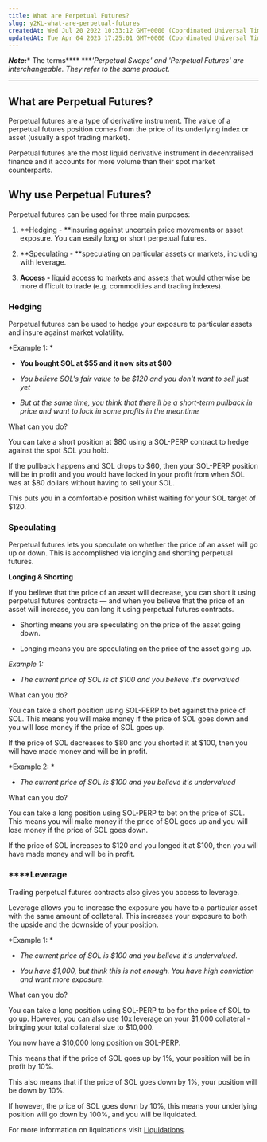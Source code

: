 ```yaml
---
title: What are Perpetual Futures?
slug: y2KL-what-are-perpetual-futures
createdAt: Wed Jul 20 2022 10:33:12 GMT+0000 (Coordinated Universal Time)
updatedAt: Tue Apr 04 2023 17:25:01 GMT+0000 (Coordinated Universal Time)
---
```


***Note:**** The terms**** ****'Perpetual Swaps' and 'Perpetual Futures' are interchangeable. They refer to the same product.*

***

## What are Perpetual Futures?

Perpetual futures are a type of derivative instrument. The value of a perpetual futures position comes from the price of its underlying index or asset (usually a spot trading market).

Perpetual futures are the most liquid derivative instrument in decentralised finance and it accounts for more volume than their spot market counterparts.&#x20;

## Why use Perpetual Futures?&#x20;

Perpetual futures can be used for three main purposes:&#x20;

1.  **Hedging - **insuring against uncertain price movements or asset exposure. You can easily long or short perpetual futures.&#x20;

2.  **Speculating - **speculating on particular assets or markets, including with leverage.

3.  **Access -** liquid access to markets and assets that would otherwise be more difficult to trade (e.g. commodities and trading indexes).

### Hedging

Perpetual futures can be used to hedge your exposure to particular assets and insure against market volatility.&#x20;

*Example 1: *

*   **You bought SOL at $55 and it now sits at $80**

*   *You believe SOL's fair value to be $120 and you don't want to sell just yet*

*   *But at the same time, you think that there'll be a short-term pullback in price and want to lock in some profits in the meantime*

What can you do?&#x20;

You can take a short position at $80 using a SOL-PERP contract to hedge against the spot SOL you hold.&#x20;

If the pullback happens and SOL drops to $60, then your SOL-PERP position will be in profit and you would have locked in your profit from when SOL was at $80 dollars without having to sell your SOL.&#x20;

This puts you in a comfortable position whilst waiting for your SOL target of $120.&#x20;

### Speculating

Perpetual futures lets you speculate on whether the price of an asset will go up or down. This is accomplished via longing and shorting perpetual futures.

**Longing & Shorting**

If you believe that the price of an asset will decrease, you can short it using perpetual futures contracts — and when you believe that the price of an asset will increase, you can long it using perpetual futures contracts.&#x20;

*   Shorting means you are speculating on the price of the asset going down.&#x20;

*   Longing means you are speculating on the price of the asset going up.&#x20;

*Example 1:*&#x20;

*   *The current price of SOL is at $100 and you believe it's overvalued*

What can you do?

You can take a short position using SOL-PERP to bet against the price of SOL. This means you will make money if the price of SOL goes down and you will lose money if the price of SOL goes up.&#x20;

If the price of SOL decreases to $80 and you shorted it at $100, then you will have made money and will be in profit.

*Example 2: *

*   *The current price of SOL is $100 and you believe it's undervalued*

What can you do?

You can take a long position using SOL-PERP to bet on the price of SOL. This means you will make money if the price of SOL goes up and you will lose money if the price of SOL goes down.&#x20;

If the price of SOL increases to $120 and you longed it at $100, then you will have made money and will be in profit.&#x20;

### ****Leverage

Trading perpetual futures contracts also gives you access to leverage.&#x20;

Leverage allows you to increase the exposure you have to a particular asset with the same amount of collateral. This increases your exposure to both the upside and the downside of your position.&#x20;

*Example 1: *

*   *The current price of SOL is $100 and you believe it's undervalued.*

*   *You have $1,000, but think this is not enough. You have high conviction and want more exposure.*

What can you do?&#x20;

You can take a long position using SOL-PERP to be for the price of SOL to go up. However, you can also use 10x leverage on your $1,000 collateral - bringing your total collateral size to $10,000.&#x20;

You now have a $10,000 long position on SOL-PERP.&#x20;

This means that if the price of SOL goes up by 1%, your position will be in profit by 10%.&#x20;

This also means that if the price of SOL goes down by 1%, your position will be down by 10%.&#x20;

If however, the price of SOL goes down by 10%, this means your underlying position will go down by 100%, and you will be liquidated.&#x20;

For more information on liquidations visit [Liquidations](<../Drift Protocol v2 Docs/Liquidations.md>).

